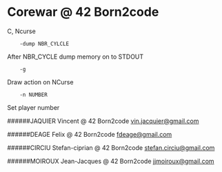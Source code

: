 # Corewar @ 42 Born2code
C, Ncurse


		-dump NBR_CYLCLE
After NBR_CYCLE dump memory on to STDOUT

		-g
Draw action on NCurse

		-n NUMBER
Set player number


######JAQUIER Vincent @ 42 Born2code
vin.jacquier@gmail.com 

######DEAGE Felix @ 42 Born2code
fdeage@gmail.com

######CIRCIU Stefan-ciprian @ 42 Born2code
stefan.circiu@gmail.com

######MOIROUX Jean-Jacques @ 42 Born2code
jjmoiroux@gmail.com
